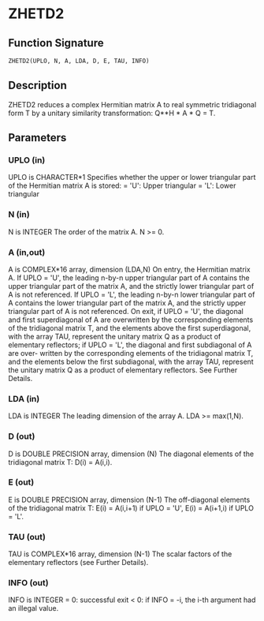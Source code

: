 # ZHETD2

## Function Signature

```fortran
ZHETD2(UPLO, N, A, LDA, D, E, TAU, INFO)
```

## Description


 ZHETD2 reduces a complex Hermitian matrix A to real symmetric
 tridiagonal form T by a unitary similarity transformation:
 Q**H * A * Q = T.

## Parameters

### UPLO (in)

UPLO is CHARACTER*1 Specifies whether the upper or lower triangular part of the Hermitian matrix A is stored: = 'U': Upper triangular = 'L': Lower triangular

### N (in)

N is INTEGER The order of the matrix A. N >= 0.

### A (in,out)

A is COMPLEX*16 array, dimension (LDA,N) On entry, the Hermitian matrix A. If UPLO = 'U', the leading n-by-n upper triangular part of A contains the upper triangular part of the matrix A, and the strictly lower triangular part of A is not referenced. If UPLO = 'L', the leading n-by-n lower triangular part of A contains the lower triangular part of the matrix A, and the strictly upper triangular part of A is not referenced. On exit, if UPLO = 'U', the diagonal and first superdiagonal of A are overwritten by the corresponding elements of the tridiagonal matrix T, and the elements above the first superdiagonal, with the array TAU, represent the unitary matrix Q as a product of elementary reflectors; if UPLO = 'L', the diagonal and first subdiagonal of A are over- written by the corresponding elements of the tridiagonal matrix T, and the elements below the first subdiagonal, with the array TAU, represent the unitary matrix Q as a product of elementary reflectors. See Further Details.

### LDA (in)

LDA is INTEGER The leading dimension of the array A. LDA >= max(1,N).

### D (out)

D is DOUBLE PRECISION array, dimension (N) The diagonal elements of the tridiagonal matrix T: D(i) = A(i,i).

### E (out)

E is DOUBLE PRECISION array, dimension (N-1) The off-diagonal elements of the tridiagonal matrix T: E(i) = A(i,i+1) if UPLO = 'U', E(i) = A(i+1,i) if UPLO = 'L'.

### TAU (out)

TAU is COMPLEX*16 array, dimension (N-1) The scalar factors of the elementary reflectors (see Further Details).

### INFO (out)

INFO is INTEGER = 0: successful exit < 0: if INFO = -i, the i-th argument had an illegal value.

